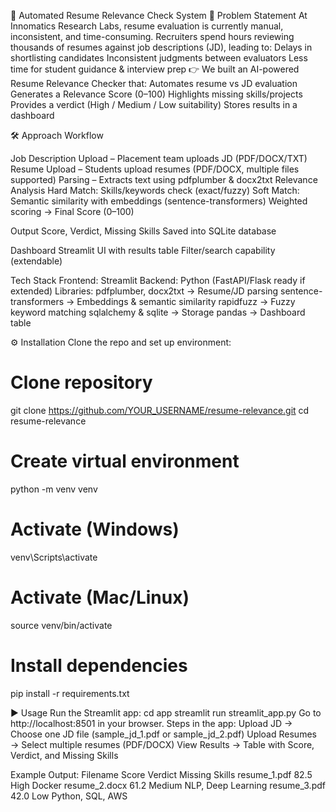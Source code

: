 📄 Automated Resume Relevance Check System
🚀 Problem Statement
At Innomatics Research Labs, resume evaluation is currently manual, inconsistent, and time-consuming.
Recruiters spend hours reviewing thousands of resumes against job descriptions (JD), leading to:
Delays in shortlisting candidates
Inconsistent judgments between evaluators
Less time for student guidance & interview prep
👉 We built an AI-powered Resume Relevance Checker that:
Automates resume vs JD evaluation
Generates a Relevance Score (0–100)
Highlights missing skills/projects
Provides a verdict (High / Medium / Low suitability)
Stores results in a dashboard

🛠️ Approach
Workflow

Job Description Upload – Placement team uploads JD (PDF/DOCX/TXT)
Resume Upload – Students upload resumes (PDF/DOCX, multiple files supported)
Parsing – Extracts text using pdfplumber & docx2txt
Relevance Analysis
Hard Match: Skills/keywords check (exact/fuzzy)
Soft Match: Semantic similarity with embeddings (sentence-transformers)
Weighted scoring → Final Score (0–100)

Output
Score, Verdict, Missing Skills
Saved into SQLite database

Dashboard
Streamlit UI with results table
Filter/search capability (extendable)

Tech Stack
Frontend: Streamlit
Backend: Python (FastAPI/Flask ready if extended)
Libraries:
pdfplumber, docx2txt → Resume/JD parsing
sentence-transformers → Embeddings & semantic similarity
rapidfuzz → Fuzzy keyword matching
sqlalchemy & sqlite → Storage
pandas → Dashboard table

⚙️ Installation
Clone the repo and set up environment:
# Clone repository
git clone https://github.com/YOUR_USERNAME/resume-relevance.git
cd resume-relevance
# Create virtual environment
python -m venv venv
# Activate (Windows)
venv\Scripts\activate
# Activate (Mac/Linux)
source venv/bin/activate
# Install dependencies
pip install -r requirements.txt

▶️ Usage
Run the Streamlit app:
cd app
streamlit run streamlit_app.py
Go to http://localhost:8501 in your browser.
Steps in the app:
Upload JD → Choose one JD file (sample_jd_1.pdf or sample_jd_2.pdf)
Upload Resumes → Select multiple resumes (PDF/DOCX)
View Results → Table with Score, Verdict, and Missing Skills

Example Output:
Filename	    Score	Verdict	Missing Skills
resume_1.pdf	82.5	High	   Docker
resume_2.docx	61.2	Medium	NLP, Deep Learning
resume_3.pdf	42.0	Low	    Python, SQL, AWS
